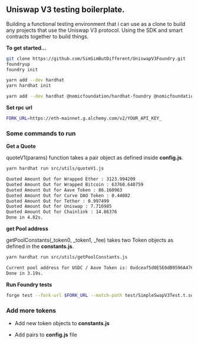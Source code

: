 ## Uniswap V3 testing boilerplate.

Building a functional testing environment that i can use as a clone to build any projects that use the Uniswap V3 protocol. Using the SDK and smart contracts together to build things.

**To get started...**

```bash
git clone https://github.com/SimSimButDifferent/UniswapV3Foundry.git
foundryup
foundry init

yarn add --dev hardhat
yarn hardhat init

yarn add --dev hardhat @nomicfoundation/hardhat-foundry @nomicfoundation/hardhat-toolbox
```

**Set rpc url**

```bash
FORK_URL=https://eth-mainnet.g.alchemy.com/v2/YOUR_API_KEY_
```

### Some commands to run

**Get a Quote**

quoteV1(params) function takes a pair object as defined inside **config.js**.

```bash
yarn hardhat run src/utils/quoteV1.js

Quoted Amount Out for Wrapped Ether : 3123.994209
Quoted Amount Out for Wrapped Bitcoin : 63760.640759
Quoted Amount Out for Aave Token : 86.160963
Quoted Amount Out for Curve DAO Token : 0.44082
Quoted Amount Out for Tether : 0.997499
Quoted Amount Out for Uniswap : 7.716985
Quoted Amount Out for Chainlink : 14.86376
Done in 4.82s.
```

**get Pool address**

getPoolConstants(\_token0, \_token1, \_fee) takes two Token objects as defined in the **constants.js**.

```bash
yarn hardhat run src/utils/getPoolConstants.js

Current pool address for USDC / Aave Token is: 0xdceaf5d0E5E0dB9596A47C0c4120654e80B1d706
Done in 3.19s.
```

**Run Foundry tests**

```bash
forge test --fork-url $FORK_URL --match-path test/SimpleSwapV3Test.t.sol -vv
```

### Add more tokens

-   Add new token objects to **constants.js**

-   Add pairs to **config.js** file
